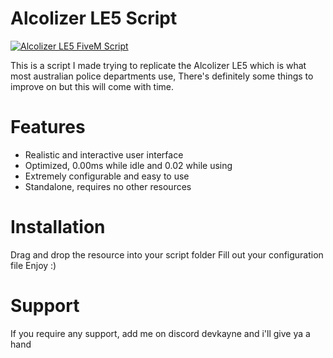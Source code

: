 # Alcolizer LE5 Script
[![Alcolizer LE5 FiveM Script](https://img.youtube.com/vi/NbTJNgIW21g/0.jpg)](https://www.youtube.com/watch?v=NbTJNgIW21g)

This is a script I made trying to replicate the Alcolizer LE5 which is what most australian police departments use, There's definitely some things to improve on but this will come with time.

# Features
- Realistic and interactive user interface
- Optimized, 0.00ms while idle and 0.02 while using
- Extremely configurable and easy to use
- Standalone, requires no other resources

# Installation
Drag and drop the resource into your script folder
Fill out your configuration file
Enjoy :)

# Support
If you require any support, add me on discord devkayne and i'll give ya a hand
